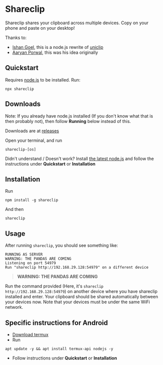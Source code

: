 # Shareclip

Shareclip shares your clipboard across multiple devices. Copy on your phone and paste on your desktop!

Thanks to:
- [Ishan Goel](https://github.com/quackduck/), this is a node.js rewrite of [uniclip](https://github.com/quackduck/uniclip)
- [Aaryan Porwal](https://github.com/aaryanporwal), this was his idea originally

## Quickstart

Requires [node.js](https://nodejs.org/en/) to be installed.
Run:

```
npx shareclip
```

## Downloads

Note: If you already have node.js installed (If you don't know what that is then probably not), then follow **Running** below instead of this.

Downloads are at [releases](https://github.com/khrj/shareclip/releases)

Open your terminal, and run

```
shareclip-[os]
```

Didn't understand / Doesn't work? Install [the latest node.js](https://nodejs.org/en/) and follow the instructions under **Quickstart** or **Installation**

## Installation

Run
```
npm install -g shareclip
```

And then
```
shareclip
```

## Usage

After running `shareclip`, you should see something like:

```
RUNNING AS SERVER
WARNING: THE PANDAS ARE COMING
Listening on port 54979
Run "shareclip http://192.168.29.128:54979" on a different device
```

> **WARNING: THE PANDAS ARE COMING**

Run the command provided (Here, it's `shareclip http://192.168.29.128:54979`) on another device where you have shareclip installed and enter. Your clipboard should be shared automatically between your devices now. Note that your devices must be under the same WiFi network.

## Specific instructions for Android

- [Download termux](https://play.google.com/store/apps/details?id=com.termux)
- Run   
```
apt update -y && apt install termux-api nodejs -y
```

- Follow instructions under **Quickstart** or **Installation**
